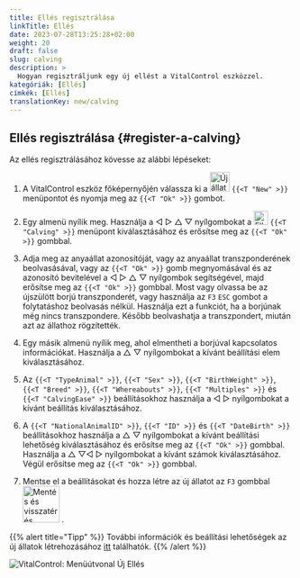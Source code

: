 ```yaml
---
title: Ellés regisztrálása
linkTitle: Ellés
date: 2023-07-28T13:25:28+02:00
weight: 20
draft: false
slug: calving
description: >
  Hogyan regisztráljunk egy új ellést a VitalControl eszközzel.
kategóriák: [Ellés]
címkék: [Ellés]
translationKey: new/calving
---
```

## Ellés regisztrálása {#register-a-calving}

Az ellés regisztrálásához kövesse az alábbi lépéseket:

1. A VitalControl eszköz főképernyőjén válassza ki a <img src="/icons/main/new-animal.svg" width="35" align="bottom" alt="Új állat" /> `{{<T "New" >}}` menüpontot és nyomja meg az `{{<T "Ok" >}}` gombot.

2. Egy almenü nyílik meg. Használja a ◁ ▷ △ ▽ nyílgombokat a <img src="/icons/actions/calving.svg" width="25" align="bottom" alt="Ellés" /> `{{<T "Calving" >}}` menüpont kiválasztásához és erősítse meg az `{{<T "Ok" >}}` gombbal.

3. Adja meg az anyaállat azonosítóját, vagy az anyaállat transzponderének beolvasásával, vagy az `{{<T "Ok" >}}` gomb megnyomásával és az azonosító bevitelével a ◁ ▷ △ ▽ nyílgombok segítségével, majd erősítse meg az `{{<T "Ok" >}}` gombbal. Most vagy olvassa be az újszülött borjú transzponderét, vagy használja az `F3` `ESC` gombot a folytatáshoz beolvasás nélkül. Használja ezt a funkciót, ha a borjúnak még nincs transzpondere. Később beolvashatja a transzpondert, miután azt az állathoz rögzítették.

4. Egy másik almenü nyílik meg, ahol elmentheti a borjúval kapcsolatos információkat. Használja a △ ▽ nyílgombokat a kívánt beállítási elem kiválasztásához.

5. Az `{{<T "TypeAnimal" >}}`, `{{<T "Sex" >}}`, `{{<T "BirthWeight" >}}`, `{{<T "Breed" >}}`, `{{<T "Whereabouts" >}}`, `{{<T "Multiples" >}}` és `{{<T "CalvingEase" >}}` beállításokhoz használja a ◁ ▷ nyílgombokat a kívánt beállítás kiválasztásához.

6. A `{{<T "NationalAnimalID" >}}`, `{{<T "ID" >}}` és `{{<T "DateBirth" >}}` beállításokhoz használja a △ ▽ nyílgombokat a kívánt beállítási lehetőség kiválasztásához és erősítse meg az `{{<T "Ok" >}}` gombbal. Használja a △ ▽◁ ▷ nyílgombokat a kívánt számok kiválasztásához. Végül erősítse meg az `{{<T "Ok" >}}` gombbal.

7. Mentse el a beállításokat és hozza létre az új állatot az `F3` gombbal &nbsp;<img src="/icons/footer/save_exit.svg" width="65" align="bottom" alt="Mentés és visszatérés" />&nbsp;.

{{% alert title="Tipp" %}}
További információk és beállítási lehetőségek az új állatok létrehozásához [itt](../../settings/animal-registration/) találhatók.
{{% /alert %}}


   ![VitalControl: Menüútvonal Új Ellés](../images/calving.png "Ellés regisztrálása")

